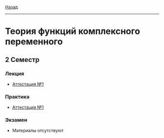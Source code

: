 [Назад](../../README.md)
***
# Теория функций комплексного переменного
## 2 Семестр
### Лекция
+ [Аттестация №1](tfkp-att-1-theory.md)
### Практика
+ [Аттестация №1](tfkp-att-1-pract.md)
### Экзамен
+ Материалы отсутствуют
